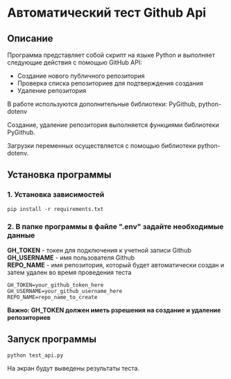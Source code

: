 # Автоматический тест Github Api

## Описание
Программа представляет собой скрипт на языке Python и выполняет следующие действия с помощью GitHub API:
- Создание нового публичного репозитория
- Проверка списка репозиториев для подтверждения создания
- Удаление репозитория

В работе используются дополнительные библиотеки: PyGithub, python-dotenv

Создание, удаление репозитория выполняется функциями библиотеки PyGithub.

Загрузки переменных осуществляется с помощью библиотеки python-dotenv.

## Установка программы

### 1. Установка зависимостей

```
pip install -r requirements.txt
```

### 2. В папке программы в файле ".env" задайте необходимые данные
**GH_TOKEN** - токен для подключения к учетной записи Github<br />
**GH_USERNAME** - имя пользователя Github<br />
**REPO_NAME** - имя репозитория, который будет автоматически создан и затем удален во время проведения теста

```
GH_TOKEN=your_github_token_here
GH_USERNAME=your_github_username_here
REPO_NAME=repo_name_to_create
```
**Важно: GH_TOKEN должен иметь рзрешения на создание и удаление репозиториев**

## Запуск программы
```
python test_api.py
```

На экран будут выведены результаты теста.
